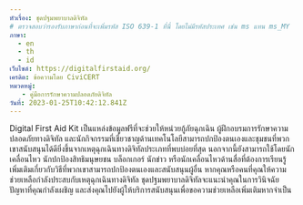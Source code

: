 ```yaml
---
หัวเรื่อง: ชุดปฐมพยาบาลดิจิทัล
# ตรวจสอบว่ารองรับภาษาก่อนที่จะเพิ่มรหัส ISO 639-1 ที่นี่ โดยไม่มีรหัสประเทศ เช่น ms แทน ms_MY
ภาษา:
  - en
  - th
  - id
เว็บไซต์: https://digitalfirstaid.org/
เครดิต: ข้อความโดย CiviCERT
หมวดหมู่:
   - คู่มือการรักษาความปลอดภัยดิจิทัล
วันที่: 2023-01-25T10:42:12.841Z
---
```

Digital First Aid Kit เป็นแหล่งข้อมูลฟรีที่จะช่วยให้หน่วยกู้ภัยฉุกเฉิน ผู้ฝึกอบรมการรักษาความปลอดภัยทางดิจิทัล และนักกิจกรรมที่เชี่ยวชาญด้านเทคโนโลยีสามารถปกป้องตนเองและชุมชนที่พวกเขาสนับสนุนได้ดียิ่งขึ้นจากเหตุฉุกเฉินทางดิจิทัลประเภทที่พบบ่อยที่สุด นอกจากนี้ยังสามารถใช้โดยนักเคลื่อนไหว นักปกป้องสิทธิมนุษยชน บล็อกเกอร์ นักข่าว หรือนักเคลื่อนไหวด้านสื่อที่ต้องการเรียนรู้เพิ่มเติมเกี่ยวกับวิธีที่พวกเขาสามารถปกป้องตนเองและสนับสนุนผู้อื่น หากคุณหรือคนที่คุณให้ความช่วยเหลือกำลังประสบกับเหตุฉุกเฉินทางดิจิทัล ชุดปฐมพยาบาลดิจิทัลจะแนะนำคุณในการวินิจฉัยปัญหาที่คุณกำลังเผชิญ และส่งคุณไปยังผู้ให้บริการสนับสนุนเพื่อขอความช่วยเหลือเพิ่มเติมหากจำเป็น